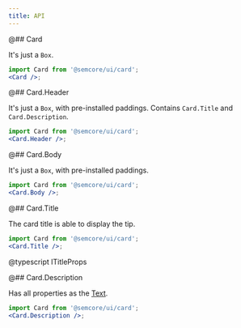 ```yaml
---
title: API
---
```


@## Card

It's just a `Box`.

```jsx
import Card from '@semcore/ui/card';
<Card />;
```

@## Card.Header

It's just a `Box`, with pre-installed paddings. Contains `Card.Title` and `Card.Description`.

```jsx
import Card from '@semcore/ui/card';
<Card.Header />;
```

@## Card.Body

It's just a `Box`, with pre-installed paddings.

```jsx
import Card from '@semcore/ui/card';
<Card.Body />;
```

@## Card.Title

The card title is able to display the tip.

```jsx
import Card from '@semcore/ui/card';
<Card.Title />;
```

@typescript ITitleProps

@## Card.Description

Has all properties as the [Text](/style/typography/typography-api/#a9dffb).

```jsx
import Card from '@semcore/ui/card';
<Card.Description />;
```
